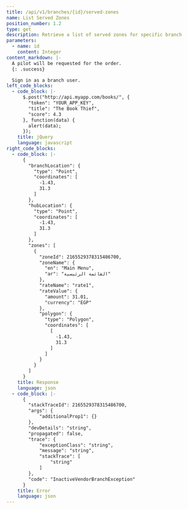 ```yaml
---
title: /api/v1/branches/{id}/served-zones
name: List Served Zones
position_number: 1.2
type: get
description: Retrieve a list of served zones for specific branch
parameters:
  - name: id
    content: Integer
content_markdown: |-
  A pilot will be requested for the order.
  {: .success}

  Sign in as a branch user.
left_code_blocks:
  - code_block: |-
      $.post("http://api.myapp.com/books/", {
        "token": "YOUR_APP_KEY",
        "title": "The Book Thief",
        "score": 4.3
      }, function(data) {
        alert(data);
      });
    title: jQuery
    language: javascript
right_code_blocks:
  - code_block: |-
      {
        "branchLocation": {
          "type": "Point",
          "coordinates": [
            -1.43,
            31.3
          ]
        },
        "hubLocation": {
          "type": "Point",
          "coordinates": [
            -1.43,
            31.3
          ]
        },
        "zones": [
          {
            "zoneId": 2165529378315486700,
            "zoneName": {
              "en": "Main Menu",
              "ar": "القائمة الرئيسية"
            },
            "rateName": "rate1",
            "rateValue": {
              "amount": 31.01,
              "currency": "EGP"
            },
            "polygon": {
              "type": "Polygon",
              "coordinates": [
                [
                  -1.43,
                  31.3
                ]
              ]
            }
          }
        ]
      }
    title: Response
    language: json
  - code_block: |-
      {
        "stackTraceId": 2165529378315486700,
        "args": {
            "additionalProp1": {}
        },
        "devDetails": "string",
        "propagated": false,
        "trace": {
            "exceptionClass": "string",
            "message": "string",
            "stackTrace": [
                "string"
            ]
        },
        "code": "InactiveVendorBranchException"
      }
    title: Error
    language: json
---
```



